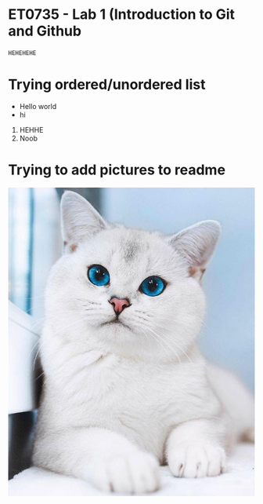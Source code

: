 # ET0735 - Lab 1 (Introduction to Git and Github
```bash
HEHEHEHE
```
# Trying ordered/unordered list
- Hello world
- hi
1. HEHHE
2. Noob
# Trying to add pictures to readme
![image alt](https://github.com/akjh13/Lab-1/blob/master/cat.jpg?raw=true)
